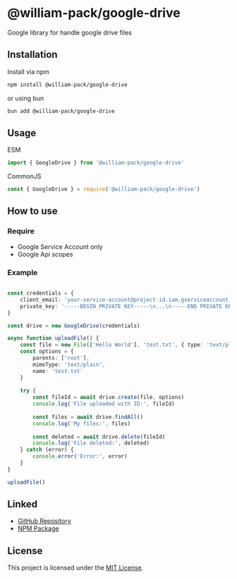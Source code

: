 # @william-pack/google-drive

Google library for handle google drive files

## Installation

Install via npm
```bash
npm install @william-pack/google-drive
```

or using bun
```bash
bun add @william-pack/google-drive
```

## Usage

ESM
```ts
import { GoogleDrive } from '@william-pack/google-drive'
```

CommonJS
```ts
const { GoogleDrive } = require('@william-pack/google-drive')
```

## How to use
### Require
- Google Service Account only
- Google Api scopes
### Example
```ts

const credentials = {
    client_email: 'your-service-account@project-id.iam.gserviceaccount.com',
    private_key: '-----BEGIN PRIVATE KEY-----\n...\n-----END PRIVATE KEY-----\n'
}

const drive = new GoogleDrive(credentials)

async function uploadFile() {
    const file = new File(['Hello World'], 'test.txt', { type: 'text/plain' })
    const options = {
        parents: ['root'],
        mimeType: 'text/plain',
        name: 'test.txt'
    }
    
    try {
        const fileId = await drive.create(file, options)
        console.log('File uploaded with ID:', fileId)
        
        const files = await drive.findAll()
        console.log('My files:', files)
        
        const deleted = await drive.delete(fileId)
        console.log('File deleted:', deleted)
    } catch (error) {
        console.error('Error:', error)
    }
}

uploadFile()
```

## Linked

- [GitHub Repository](https://github.com/wetoon/william-pack-google-drive)
- [NPM Package](https://www.npmjs.com/package/@william-pack/google-drive)

## License

This project is licensed under the [MIT License](LICENSE).